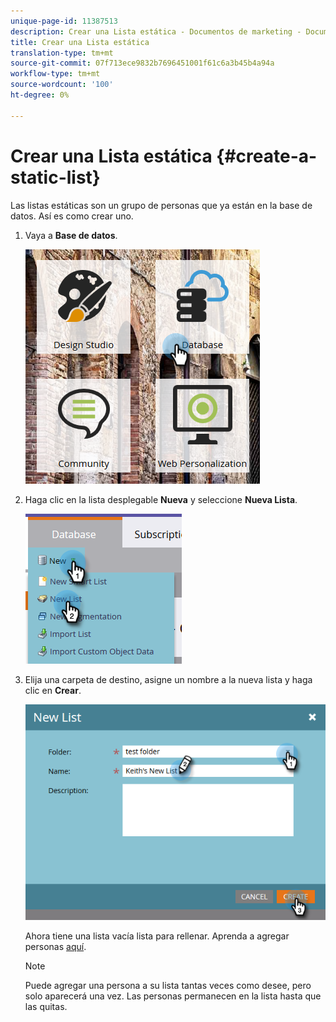 ```yaml
---
unique-page-id: 11387513
description: Crear una Lista estática - Documentos de marketing - Documentación del producto
title: Crear una Lista estática
translation-type: tm+mt
source-git-commit: 07f713ece9832b7696451001f61c6a3b45b4a94a
workflow-type: tm+mt
source-wordcount: '100'
ht-degree: 0%

---
```



# Crear una Lista estática {#create-a-static-list}

Las listas estáticas son un grupo de personas que ya están en la base de datos. Así es como crear uno.

1. Vaya a **Base de datos**.

   ![](assets/db.png)

1. Haga clic en la lista desplegable **Nueva** y seleccione **Nueva Lista**.

   ![](assets/two.png)

1. Elija una carpeta de destino, asigne un nombre a la nueva lista y haga clic en **Crear**.

   ![](assets/three.png)

   Ahora tiene una lista vacía lista para rellenar. Aprenda a agregar personas [aquí](/help/marketo/product-docs/core-marketo-concepts/smart-lists-and-static-lists/static-lists/understanding-static-lists.md#ways-to-add-remove-people-from-a-list).

   >[!NOTE]
   >
   >Puede agregar una persona a su lista tantas veces como desee, pero solo aparecerá una vez. Las personas permanecen en la lista hasta que las quitas.
